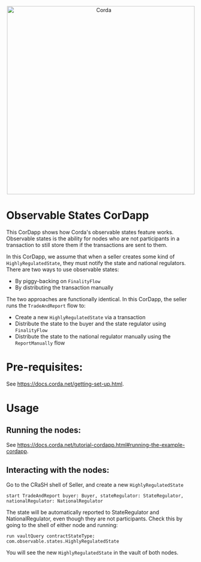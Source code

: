 <p align="center">
  <img src="https://www.corda.net/wp-content/uploads/2016/11/fg005_corda_b.png" alt="Corda" width="500">
</p>

# Observable States CorDapp

This CorDapp shows how Corda's observable states feature works. Observable states is the ability for nodes who are not 
participants in a transaction to still store them if the transactions are sent to them.

In this CorDapp, we assume that when a seller creates some kind of `HighlyRegulatedState`, they must notify the state 
and national regulators. There are two ways to use observable states:

* By piggy-backing on `FinalityFlow`
* By distributing the transaction manually

The two approaches are functionally identical. In this CorDapp, the seller runs the `TradeAndReport` flow to:

* Create a new `HighlyRegulatedState` via a transaction
* Distribute the state to the buyer and the state regulator using `FinalityFlow`
* Distribute the state to the national regulator manually using the `ReportManually` flow

# Pre-requisites:
  
See https://docs.corda.net/getting-set-up.html.

# Usage

## Running the nodes:

See https://docs.corda.net/tutorial-cordapp.html#running-the-example-cordapp.

## Interacting with the nodes:

Go to the CRaSH shell of Seller, and create a new `HighlyRegulatedState`

    start TradeAndReport buyer: Buyer, stateRegulator: StateRegulator, nationalRegulator: NationalRegulator

The state will be automatically reported to StateRegulator and NationalRegulator, even though they are not 
participants. Check this by going to the shell of either node and running:

    run vaultQuery contractStateType: com.observable.states.HighlyRegulatedState

You will see the new `HighlyRegulatedState` in the vault of both nodes.
